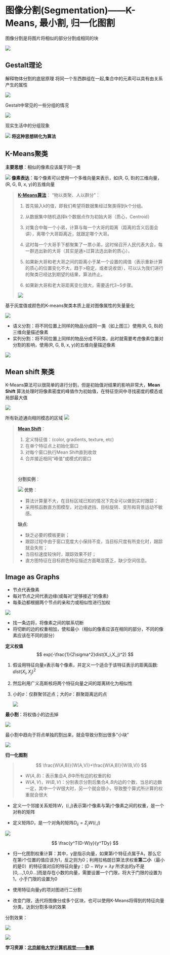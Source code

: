# 图像分割(Segmentation)——K-Means, 最小割, 归一化图割


图像分割是将图片将相似的部分分割成相同的块

![](https://img-blog.csdnimg.cn/20200731140124510.png " ")

## Gestalt理论
解释物体分割的底层原理
将同一个东西群组在一起,集合中的元素可以具有由关系产生的属性

![](https://img-blog.csdnimg.cn/20200731141124328.png " ")


Gestalt中常见的一些分组的情况

![](https://img-blog.csdnimg.cn/20200731142105698.png " ")

现实生活中的分组现象

![](https://img-blog.csdnimg.cn/20200731142812410.png " ")
**将这种思想转化为算法**

## K-Means聚类

**主要思想**：相似的像素应该属于同一类



![](https://img-blog.csdnimg.cn/2020073114304895.png " ")
**像素表达**：每个像素可以使用一个多维向量来表示，如(R, G, B)的三维向量，(R, G, B, x, y)的五维向量

>**[K-Means算法](https://www.cnblogs.com/pinard/p/6164214.html)**：
>“物以类聚、人以群分”：
>
> 1. 首先输入k的值，即我们希望将数据集经过聚类得到k个分组。
> 
> 2. 从数据集中随机选择k个数据点作为初始大哥（质心，Centroid）
> 
> 3. 对集合中每一个小弟，计算与每一个大哥的距离（距离的含义后面会讲），离哪个大哥距离近，就跟定哪个大哥。
> 
> 4. 这时每一个大哥手下都聚集了一票小弟，这时候召开人民代表大会，每一群选出新的大哥（其实是通>过算法选出新的质心）。
> 
> 5. 如果新大哥和老大哥之间的距离小于某一个设置的阈值（表示重新计算的质心的位置变化不大，趋于>稳定，或者说收敛），可以认为我们进行的聚类已经达到期望的结果，算法终止。
> 
> 6. 如果新大哥和老大哥距离变化很大，需要迭代3~5步骤。
> 
> ![](https://img-blog.csdnimg.cn/20200731145629120.png " ")


基于灰度值或颜色的K-means聚类本质上是对图像属性的矢量量化


![](https://img-blog.csdnimg.cn/20200731143822837.png " ")
- 语义分割：将不同位置上同样的物品分成同一类（如上图三）使用(R, G, B)的三维向量描述像素
- 实列分割：将不同位置上同样的物品分成不同类，此时就需要考虑像素位置对分割的影响，使用(R, G, B, x, y)的五维向量描述像素


![](https://img-blog.csdnimg.cn/20200731150331930.png " ")

## Mean shift 聚类
K-Means算法可以很简单的进行分割，但是初始值对结果的影响非常大，**Mean Shift** 算法处理时将像素密度的峰值作为初始值，在特征空间中寻找密度的模态或局部最大值

![](https://img-blog.csdnimg.cn/20200731152036698.png " ")


所有轨迹通向相同模态的区域
![](https://img-blog.csdnimg.cn/20200731151831291.png " ")

> **[Mean Shift](https://blog.csdn.net/csdnforyou/article/details/81161840)**：
> 1. 定义特征值：(color, gradients, texture, etc)
> 2. 在单个特征点上初始化窗口
> 3. 对每个窗口执行Mean Shift直到收敛
> 4. 合并接近相同“峰值”或模式的窗口
> <br>
> 
> **分割实例**：
> 
> ![](https://img-blog.csdnimg.cn/20200731153417647.png " ")
> **优势**：
> - 算法计算量不大，在目标区域已知的情况下完全可以做到实时跟踪； 
> - 采用核函数直方图模型，对边缘遮挡、目标旋转、变形和背景运动不敏感。
> 
> **缺点**:
> - 缺乏必要的模板更新； 
> - 跟踪过程中由于窗口宽度大小保持不变，当目标尺度有所变化时，跟踪就会失败； 
> - 当目标速度较快时，跟踪效果不好； 
> - 直方图特征在目标颜色特征描述方面略显匮乏，缺少空间信息。

## Image as Graphs

- 节点代表像素
- 每对节点之间代表边缘(或每对“足够接近”的像素)
- 每条边都根据两个节点的亲和力或相似性进行加权

![](https://img-blog.csdnimg.cn/2020073115523359.png " ")

- 找一条边将，将像素之间的联系切断
- 将切断的边的权重相加，使和最小（相似的像素应该在相同的部分，不同的像素应该在不同的部分）

**定义权值**
$$
exp(-\frac{1}{2\sigma^2}dist(X_i,X_j)^2)
$$

1. 假设用特征向量x表示每个像素，并定义一个适合于该特征表示的距离函数: $dist(X_i,X_j)^2$
2. 然后利用广义高斯核将两个特征向量之间的距离转化为相似性
3. 小的$\sigma$：仅群聚邻近点；大的$\sigma$：群聚距离远的点

	![](https://img-blog.csdnimg.cn/20200731160907845.png " ")

**最小割**：将权值小的边去掉

![](https://img-blog.csdnimg.cn/20200731164000819.png " ")

最小割中趋向于将点单独的割出来，就会导致分割出很多“小块”

![](https://img-blog.csdnimg.cn/20200731164409976.png " ")


**归一化图割**
> 
> $$
> \frac{W(A,B)}{W(A,V)}+\frac{W(A,B)}{W(B,V)}
> $$
> - $W(A,B)$：表示集合$A, B$中所有边的权重的和
> - $W(A,V)，W(B,V)$：分别表示分割后集合$A, B$内边的个数，当总的边数一定，其中一个$W$很大时，另一个就会很小，导致整个算式所计算的权重就会很大

- 定义一个邻接关系矩阵$W$，$(i,j)$表示第i个像素与第j个像素之间的权重，是一个对称的矩阵

- 定义矩阵$D$，是一个对角的矩阵$D_{ii} = \Sigma_jW(i, j)$

![](https://img-blog.csdnimg.cn/2020073117251281.png " ")

$$
\frac{y^T(D-W)y}{y^TDy}
$$

- 归一化图割权重计算：其中，y是指示向量，如果第i个特征点属于A，那么它在第i个位置的值应该为1，反之则为0；利用拉格朗日算法求权重**第二小**（最小的是0）的特征值对应的特征向量y：$(D-W)y=\lambda y$
所求出的y不是[0,…,1,0,0…]而是存在小数的向量，需要设置一个门限，将大于门限的设置为1，小于门限的设置为0

- 使用特征向量y的项对图进行二分割
- 改变门限，迭代将图像分成多个区块，也可以使用K-Means将得到的特征向量分类，达到分割多块的效果

分割效果：

![](https://img-blog.csdnimg.cn/20200731175641209.png " ")


![](https://img-blog.csdnimg.cn/20200731175536315.png " ")

**学习资源：[北京邮电大学计算机视觉——鲁鹏](https://www.bilibili.com/video/BV1nz4y197Qv)**


